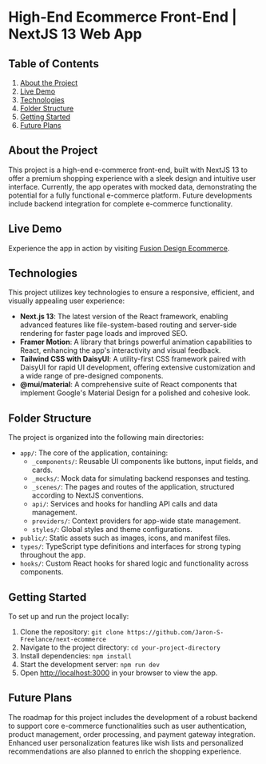 # High-End Ecommerce Front-End | NextJS 13 Web App

## Table of Contents

1. [About the Project](#about-the-project)
2. [Live Demo](#live-demo)
3. [Technologies](#technologies)
4. [Folder Structure](#folder-structure)
5. [Getting Started](#getting-started)
6. [Future Plans](#future-plans)

## About the Project

This project is a high-end e-commerce front-end, built with NextJS 13 to offer a premium shopping experience with a sleek design and intuitive user interface. Currently, the app operates with mocked data, demonstrating the potential for a fully functional e-commerce platform. Future developments include backend integration for complete e-commerce functionality.

## Live Demo

Experience the app in action by visiting [Fusion Design Ecommerce](https://fusion-design.netlify.app/).

## Technologies

This project utilizes key technologies to ensure a responsive, efficient, and visually appealing user experience:

- **Next.js 13**: The latest version of the React framework, enabling advanced features like file-system-based routing and server-side rendering for faster page loads and improved SEO.
- **Framer Motion**: A library that brings powerful animation capabilities to React, enhancing the app's interactivity and visual feedback.
- **Tailwind CSS with DaisyUI**: A utility-first CSS framework paired with DaisyUI for rapid UI development, offering extensive customization and a wide range of pre-designed components.
- **@mui/material**: A comprehensive suite of React components that implement Google's Material Design for a polished and cohesive look.

## Folder Structure

The project is organized into the following main directories:

- `app/`: The core of the application, containing:
  - `_components/`: Reusable UI components like buttons, input fields, and cards.
  - `_mocks/`: Mock data for simulating backend responses and testing.
  - `_scenes/`: The pages and routes of the application, structured according to NextJS conventions.
  - `api/`: Services and hooks for handling API calls and data management.
  - `providers/`: Context providers for app-wide state management.
  - `styles/`: Global styles and theme configurations.
- `public/`: Static assets such as images, icons, and manifest files.
- `types/`: TypeScript type definitions and interfaces for strong typing throughout the app.
- `hooks/`: Custom React hooks for shared logic and functionality across components.


## Getting Started

To set up and run the project locally:

1. Clone the repository:
   `
   git clone https://github.com/Jaron-S-Freelance/next-ecommerce
   `
2. Navigate to the project directory:
   `
   cd your-project-directory
   `
3. Install dependencies:
   `
   npm install
   `
4. Start the development server:
   `
   npm run dev
   `
5. Open [http://localhost:3000](http://localhost:3000) in your browser to view the app.

## Future Plans

The roadmap for this project includes the development of a robust backend to support core e-commerce functionalities such as user authentication, product management, order processing, and payment gateway integration. Enhanced user personalization features like wish lists and personalized recommendations are also planned to enrich the shopping experience.
